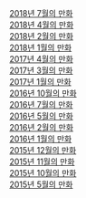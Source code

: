 <p>
  <a href="/cartoon/2018_07.html">2018년 7월의 만화</a><br/>
  <a href="/cartoon/2018_04.html">2018년 4월의 만화</a><br/>
  <a href="/cartoon/2018_02.html">2018년 2월의 만화</a><br/>
  <a href="/cartoon/2018_01.html">2018년 1월의 만화</a><br/>
  <a href="/cartoon/2017_04.html">2017년 4월의 만화</a><br/>
  <a href="/cartoon/2017_03.html">2017년 3월의 만화</a><br/>
  <a href="/cartoon/2017_01.html">2017년 1월의 만화</a><br/>
  <a href="/cartoon/2016_10.html">2016년 10월의 만화</a><br/>
  <a href="/cartoon/2016_07.html">2016년 7월의 만화</a><br/>
  <a href="/cartoon/2016_05.html">2016년 5월의 만화</a><br/>
  <a href="/cartoon/2016_02.html">2016년 2월의 만화</a><br/>
  <a href="/cartoon/2016_01.html">2016년 1월의 만화</a><br/>
  <a href="/cartoon/2015_12.html">2015년 12월의 만화</a><br/>
  <a href="/cartoon/2015_11.html">2015년 11월의 만화</a><br/>
  <a href="/cartoon/2015_10.html">2015년 10월의 만화</a><br/>
  <a href="/cartoon/2015_05.html">2015년 5월의 만화</a><br/>
</p>
